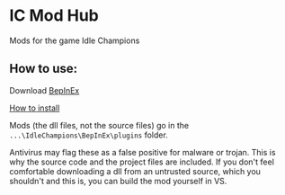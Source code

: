 # IC Mod Hub
 Mods for the game Idle Champions

## How to use:
Download [BepInEx](https://github.com/BepInEx/BepInEx/releases)

[How to install](https://docs.bepinex.dev/master/articles/user_guide/installation/unity_mono.html)

Mods (the dll files, not the source files) go in the `...\IdleChampions\BepInEx\plugins` folder.

Antivirus may flag these as a false positive for malware or trojan. This is why the source code and the project files are included. If you don't feel comfortable downloading a dll from an untrusted source, which you shouldn't and this is, you can build the mod yourself in VS.
